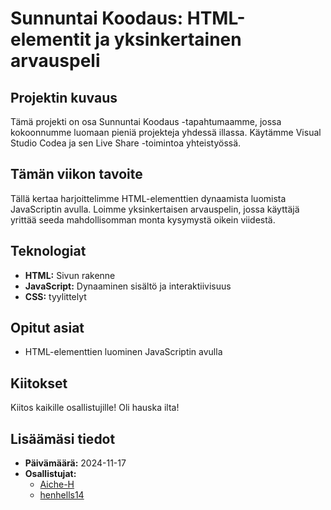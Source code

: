 # Sunnuntai Koodaus: HTML-elementit ja yksinkertainen arvauspeli

## **Projektin kuvaus**

Tämä projekti on osa Sunnuntai Koodaus -tapahtumaamme, jossa kokoonnumme luomaan pieniä projekteja yhdessä illassa. Käytämme Visual Studio Codea ja sen Live Share -toimintoa yhteistyössä.

## **Tämän viikon tavoite**

Tällä kertaa harjoittelimme HTML-elementtien dynaamista luomista JavaScriptin avulla. Loimme yksinkertaisen arvauspelin, jossa käyttäjä yrittää seeda mahdollisomman monta kysymystä oikein viidestä.

## **Teknologiat**

- **HTML:** Sivun rakenne
- **JavaScript:** Dynaaminen sisältö ja interaktiivisuus
- **CSS:** tyylittelyt

## **Opitut asiat**

- HTML-elementtien luominen JavaScriptin avulla

## **Kiitokset**

Kiitos kaikille osallistujille! Oli hauska ilta!

## **Lisäämäsi tiedot**

- **Päivämäärä:** 2024-11-17
- **Osallistujat:**
  - [Aiche-H](https://github.com/Aiche-H)
  - [henhells14](https://github.com/henhells14)
